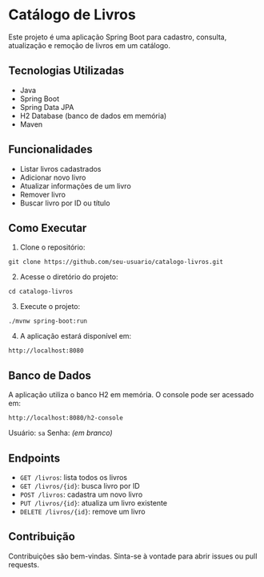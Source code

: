 # Catálogo de Livros

Este projeto é uma aplicação Spring Boot para cadastro, consulta, atualização e remoção de livros em um catálogo.

## Tecnologias Utilizadas

* Java
* Spring Boot
* Spring Data JPA
* H2 Database (banco de dados em memória)
* Maven

## Funcionalidades

* Listar livros cadastrados
* Adicionar novo livro
* Atualizar informações de um livro
* Remover livro
* Buscar livro por ID ou título

## Como Executar

1. Clone o repositório:

```
git clone https://github.com/seu-usuario/catalogo-livros.git
```

2. Acesse o diretório do projeto:

```
cd catalogo-livros
```

3. Execute o projeto:

```
./mvnw spring-boot:run
```

4. A aplicação estará disponível em:

```
http://localhost:8080
```

## Banco de Dados

A aplicação utiliza o banco H2 em memória. O console pode ser acessado em:

```
http://localhost:8080/h2-console
```

Usuário: `sa`
Senha: *(em branco)*

## Endpoints

* `GET /livros`: lista todos os livros
* `GET /livros/{id}`: busca livro por ID
* `POST /livros`: cadastra um novo livro
* `PUT /livros/{id}`: atualiza um livro existente
* `DELETE /livros/{id}`: remove um livro

## Contribuição

Contribuições são bem-vindas. Sinta-se à vontade para abrir issues ou pull requests.
